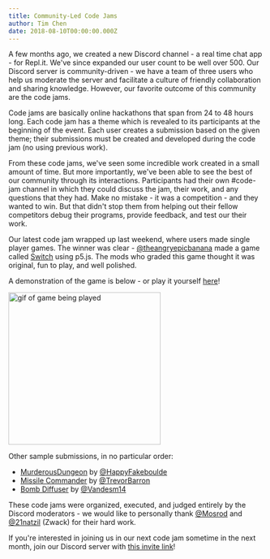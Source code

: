 ```yaml
---
title: Community-Led Code Jams
author: Tim Chen
date: 2018-08-10T00:00:00.000Z
---
```


A few months ago, we created a new Discord channel - a real time chat app - for Repl.it.  We've since expanded our user count to be well over 500.  Our Discord server is community-driven - we have a team of three users who help us moderate the server and facilitate a culture of friendly collaboration and sharing knowledge.  However, our favorite outcome of this community are the code jams.

Code jams are basically online hackathons that span from 24 to 48 hours long.  Each code jam has a theme which is revealed to its participants at the beginning of the event.  Each user creates a submission based on the given theme; their submissions must be created and developed during the code jam (no using previous work).

From these code jams, we've seen some incredible work created in a small amount of time.  But more importantly, we've been able to see the best of our community through its interactions.  Participants had their own #code-jam channel in which they could discuss the jam, their work, and any questions that they had.  Make no mistake - it was a competition - and they wanted to win.  But that didn't stop them from helping out their fellow competitors debug their programs, provide feedback, and test our their work.

Our latest code jam wrapped up last weekend, where users made single player games.  The winner was clear - [@theangryepicbanana](https://repl.it/@theangryepicbanana) made a game called [Switch](https://CodeJam2--theangryepicbanana.repl.co) using p5.js.  The mods who graded this game thought it was original, fun to play, and well polished.

A demonstration of the game is below - or play it yourself [here](https://CodeJam2--theangryepicbanana.repl.co)!

<img alt="gif of game being played" src="https://newsletter-images--timmy-i-chen.repl.co/010/repl-switch.gif" width=300 />

Other sample submissions, in no particular order:

* [MurderousDungeon](https://repl.it/@HappyFakeboulde/MurderousDungeon) by [@HappyFakeboulde](https://repl.it/@HappyFakeboulde)
* [Missile Commander](https://repl.it/@TrevorBarron/CodeJam2) by [@TrevorBarron](https://repl.it/@TrevorBarron)
* [Bomb Diffuser](https://repl.it/@Vandesm14/CodeJam2) by [@Vandesm14](https://repl.it/@Vandesm14)

These code jams were organized, executed, and judged entirely by the Discord moderators - we would like to personally thank [@Mosrod](https://repl.it/@Mosrod) and [@21natzil](https://repl.it/@21natzil) (Zwack) for their hard work.

If you're interested in joining us in our next code jam sometime in the next month, join our Discord server with [this invite link](https://discord.gg/346Tapr)!